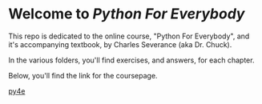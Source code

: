 # Welcome to ***Python For Everybody***

This repo is dedicated to the online course, "Python For Everybody", and it's accompanying textbook, by Charles Severance (aka Dr. Chuck).

In the various folders, you'll find exercises, and answers, for each chapter.

Below, you'll find the link for the coursepage.

[py4e](https://www.py4e.com/)
